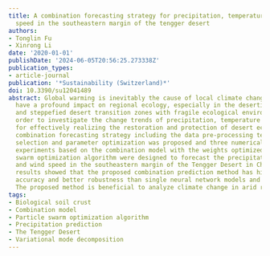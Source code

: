 ```yaml
---
title: A combination forecasting strategy for precipitation, temperature and wind
  speed in the southeastern margin of the tengger desert
authors:
- Tonglin Fu
- Xinrong Li
date: '2020-01-01'
publishDate: '2024-06-05T20:56:25.273338Z'
publication_types:
- article-journal
publication: '*Sustainability (Switzerland)*'
doi: 10.3390/su12041489
abstract: Global warming is inevitably the cause of local climate change, which will
  have a profound impact on regional ecology, especially in the desertified steppe
  and steppefied desert transition zones with fragile ecological environments. In
  order to investigate the change trends of precipitation, temperature and wind speed
  for effectively realizing the restoration and protection of desert ecosystems, a
  combination forecasting strategy including the data pre-processing technique, sub-models
  selection and parameter optimization was proposed and three numerical simulation
  experiments based on the combination model with the weights optimized by the particle
  swarm optimization algorithm were designed to forecast the precipitation, temperature
  and wind speed in the southeastern margin of the Tengger Desert in China. Numerical
  results showed that the proposed combination prediction method has higher forecasting
  accuracy and better robustness than single neural network models and hybrid models.
  The proposed method is beneficial to analyze climate change in arid regions.
tags:
- Biological soil crust
- Combination model
- Particle swarm optimization algorithm
- Precipitation prediction
- The Tengger Desert
- Variational mode decomposition
---
```

